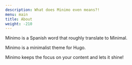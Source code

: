 ```yaml
---
description: What does Minimo even means?!
menu: main
title: About
weight: -210
---
```


Mínimo is a Spanish word that roughly translate to Minimal.

Minimo is a minimalist theme for Hugo.

Minimo keeps the focus on your content and lets it shine!
